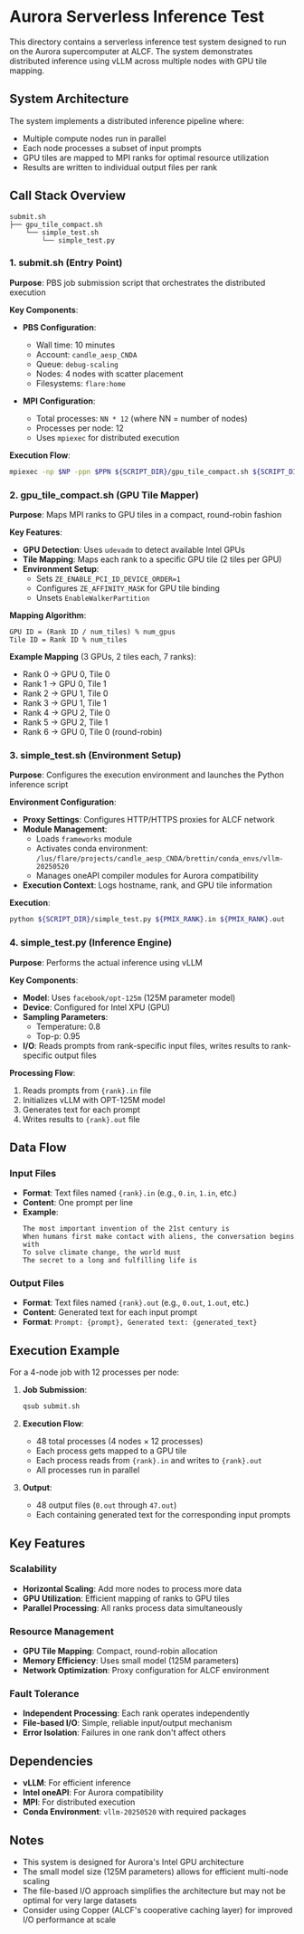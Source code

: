# Aurora Serverless Inference Test

This directory contains a serverless inference test system designed to run on the Aurora supercomputer at ALCF. The system demonstrates distributed inference using vLLM across multiple nodes with GPU tile mapping.

## System Architecture

The system implements a distributed inference pipeline where:
- Multiple compute nodes run in parallel
- Each node processes a subset of input prompts
- GPU tiles are mapped to MPI ranks for optimal resource utilization
- Results are written to individual output files per rank

## Call Stack Overview

```
submit.sh
├── gpu_tile_compact.sh
    └── simple_test.sh
        └── simple_test.py
```

### 1. submit.sh (Entry Point)
**Purpose**: PBS job submission script that orchestrates the distributed execution

**Key Components**:
- **PBS Configuration**: 
  - Wall time: 10 minutes
  - Account: `candle_aesp_CNDA`
  - Queue: `debug-scaling`
  - Nodes: 4 nodes with scatter placement
  - Filesystems: `flare:home`

- **MPI Configuration**:
  - Total processes: `NN * 12` (where NN = number of nodes)
  - Processes per node: 12
  - Uses `mpiexec` for distributed execution

**Execution Flow**:
```bash
mpiexec -np $NP -ppn $PPN ${SCRIPT_DIR}/gpu_tile_compact.sh ${SCRIPT_DIR}/simple_test.sh
```

### 2. gpu_tile_compact.sh (GPU Tile Mapper)
**Purpose**: Maps MPI ranks to GPU tiles in a compact, round-robin fashion

**Key Features**:
- **GPU Detection**: Uses `udevadm` to detect available Intel GPUs
- **Tile Mapping**: Maps each rank to a specific GPU tile (2 tiles per GPU)
- **Environment Setup**: 
  - Sets `ZE_ENABLE_PCI_ID_DEVICE_ORDER=1`
  - Configures `ZE_AFFINITY_MASK` for GPU tile binding
  - Unsets `EnableWalkerPartition`

**Mapping Algorithm**:
```
GPU ID = (Rank ID / num_tiles) % num_gpus
Tile ID = Rank ID % num_tiles
```

**Example Mapping** (3 GPUs, 2 tiles each, 7 ranks):
- Rank 0 → GPU 0, Tile 0
- Rank 1 → GPU 0, Tile 1  
- Rank 2 → GPU 1, Tile 0
- Rank 3 → GPU 1, Tile 1
- Rank 4 → GPU 2, Tile 0
- Rank 5 → GPU 2, Tile 1
- Rank 6 → GPU 0, Tile 0 (round-robin)

### 3. simple_test.sh (Environment Setup)
**Purpose**: Configures the execution environment and launches the Python inference script

**Environment Configuration**:
- **Proxy Settings**: Configures HTTP/HTTPS proxies for ALCF network
- **Module Management**:
  - Loads `frameworks` module
  - Activates conda environment: `/lus/flare/projects/candle_aesp_CNDA/brettin/conda_envs/vllm-20250520`
  - Manages oneAPI compiler modules for Aurora compatibility
- **Execution Context**: Logs hostname, rank, and GPU tile information

**Execution**:
```bash
python ${SCRIPT_DIR}/simple_test.py ${PMIX_RANK}.in ${PMIX_RANK}.out
```

### 4. simple_test.py (Inference Engine)
**Purpose**: Performs the actual inference using vLLM

**Key Components**:
- **Model**: Uses `facebook/opt-125m` (125M parameter model)
- **Device**: Configured for Intel XPU (GPU)
- **Sampling Parameters**:
  - Temperature: 0.8
  - Top-p: 0.95
- **I/O**: Reads prompts from rank-specific input files, writes results to rank-specific output files

**Processing Flow**:
1. Reads prompts from `{rank}.in` file
2. Initializes vLLM with OPT-125M model
3. Generates text for each prompt
4. Writes results to `{rank}.out` file

## Data Flow

### Input Files
- **Format**: Text files named `{rank}.in` (e.g., `0.in`, `1.in`, etc.)
- **Content**: One prompt per line
- **Example**:
  ```
  The most important invention of the 21st century is
  When humans first make contact with aliens, the conversation begins with
  To solve climate change, the world must
  The secret to a long and fulfilling life is
  ```

### Output Files
- **Format**: Text files named `{rank}.out` (e.g., `0.out`, `1.out`, etc.)
- **Content**: Generated text for each input prompt
- **Format**: `Prompt: {prompt}, Generated text: {generated_text}`

## Execution Example

For a 4-node job with 12 processes per node:

1. **Job Submission**:
   ```bash
   qsub submit.sh
   ```

2. **Execution Flow**:
   - 48 total processes (4 nodes × 12 processes)
   - Each process gets mapped to a GPU tile
   - Each process reads from `{rank}.in` and writes to `{rank}.out`
   - All processes run in parallel

3. **Output**:
   - 48 output files (`0.out` through `47.out`)
   - Each containing generated text for the corresponding input prompts

## Key Features

### Scalability
- **Horizontal Scaling**: Add more nodes to process more data
- **GPU Utilization**: Efficient mapping of ranks to GPU tiles
- **Parallel Processing**: All ranks process data simultaneously

### Resource Management
- **GPU Tile Mapping**: Compact, round-robin allocation
- **Memory Efficiency**: Uses small model (125M parameters)
- **Network Optimization**: Proxy configuration for ALCF environment

### Fault Tolerance
- **Independent Processing**: Each rank operates independently
- **File-based I/O**: Simple, reliable input/output mechanism
- **Error Isolation**: Failures in one rank don't affect others

## Dependencies

- **vLLM**: For efficient inference
- **Intel oneAPI**: For Aurora compatibility
- **MPI**: For distributed execution
- **Conda Environment**: `vllm-20250520` with required packages

## Notes

- This system is designed for Aurora's Intel GPU architecture
- The small model size (125M parameters) allows for efficient multi-node scaling
- The file-based I/O approach simplifies the architecture but may not be optimal for very large datasets
- Consider using Copper (ALCF's cooperative caching layer) for improved I/O performance at scale 